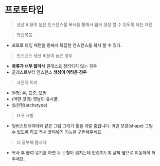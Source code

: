 # 프로토타입
> 생산 비용이 높은 인스턴스를 복사를 통해서 쉽게 생성 할 수 있도록 하는 패턴

> 학습목표
 * 프토로 타입 패턴을 통해서 복잡한 인스턴스를 복사 할 수 있다.
 
> 인스턴스 생산 비용이 높은 경우
 * **종류가 너무 많아**서 클래스로 정리되지 않는 경우
 * 클래스로부터 인스턴스 **생성이 어려운 경우**
 
 > 사전적 의미
 * 원형; 본, 표준, 모범
 * (어떤 것의) 옛날의 유사물.
 * 生원형(archetype)  

> 요구 사항
 * 일러스트레이터와 같은 그림 그리기 툴을 개발 중입니다. 
   어떤 모양(shape) 그릴 수 있도록 하고 복사 붙여넣기 기능을 구현해주세요.

> 더 공부해 봅시다
 * 복사 후 붙여 넣기를 하면 두 도형이 겹치는데 안겹치도록 살짝 옆으로 이동하게 해주세요.